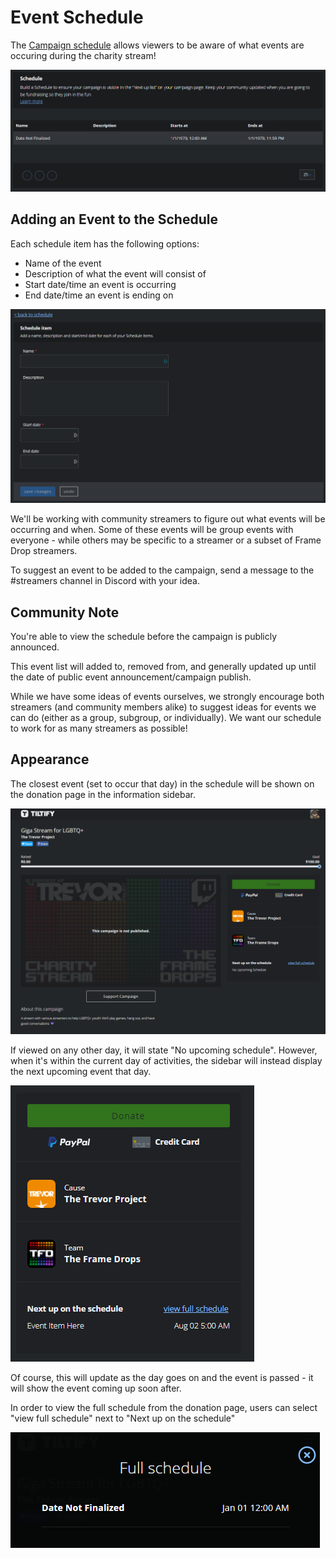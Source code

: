 # Event Schedule

The [Campaign schedule](https://info.tiltify.com/a/solutions/articles/43000008835?portalId=43000014313) allows viewers to
be aware of what events are occuring during the charity stream!

![A list of scheduled events in Titlify's dashboard](./tiltify_schedule_list.png)

## Adding an Event to the Schedule

Each schedule item has the following options:

- Name of the event
- Description of what the event will consist of
- Start date/time an event is occurring
- End date/time an event is ending on

![Reward options screen](./tiltify_schedule_items_options.png)

We'll be working with community streamers to figure out what events will be occurring and when. Some of these events will
be group events with everyone - while others may be specific to a streamer or a subset of Frame Drop streamers.

To suggest an event to be added to the campaign, send a message to the #streamers channel in Discord with your idea.

## Community Note

You're able to view the schedule before the campaign is publicly announced.

This event list will added to, removed from, and generally updated up until the date of public event announcement/campaign publish.

While we have some ideas of events ourselves, we strongly encourage both streamers (and community members alike) to suggest
ideas for events we can do (either as a group, subgroup, or individually). We want our schedule to work for as many streamers as possible!

## Appearance

The closest event (set to occur that day) in the schedule will be shown on the donation page in the information sidebar.

![The donation page with "Next up on the schedule" listed in the info sidebar.](./upcoming_schedule.png)

If viewed on any other day, it will state "No upcoming schedule". However, when it's within the current day of activities,
the sidebar will instead display the next upcoming event that day.

![When an event is for the same day, it will show in said sidebar](./next_up_schedule.png)

Of course, this will update as the day goes on and the event is passed - it will show the event coming up soon after.

In order to view the full schedule from the donation page, users can select "view full schedule" next to "Next up on the schedule"

![The full schedule will open in a dialog and display the date and time events are occurring](./full_schedule.png)
